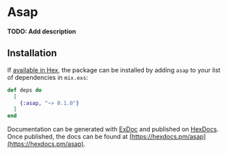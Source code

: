 # Asap

**TODO: Add description**

## Installation

If [available in Hex](https://hex.pm/docs/publish), the package can be installed
by adding `asap` to your list of dependencies in `mix.exs`:

```elixir
def deps do
  [
    {:asap, "~> 0.1.0"}
  ]
end
```

Documentation can be generated with [ExDoc](https://github.com/elixir-lang/ex_doc)
and published on [HexDocs](https://hexdocs.pm). Once published, the docs can
be found at [https://hexdocs.pm/asap](https://hexdocs.pm/asap).

